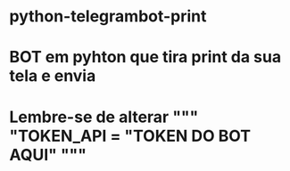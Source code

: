 # python-telegrambot-print

#

# BOT em pyhton que tira print da sua tela e envia

#

# Lembre-se de alterar """ "TOKEN_API = "TOKEN DO BOT AQUI" """
